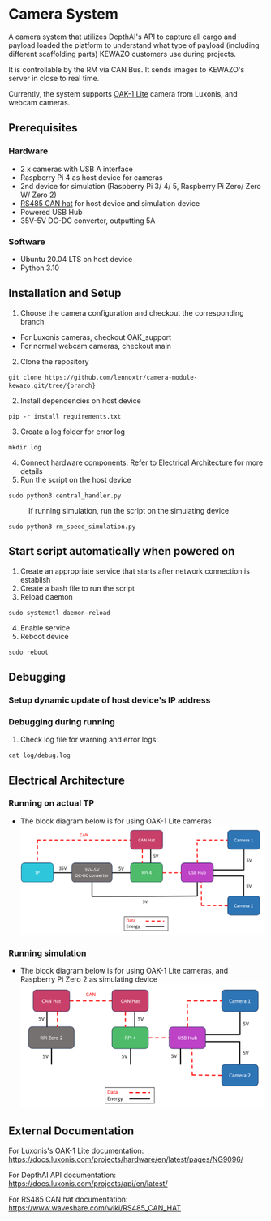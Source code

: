 # Camera System

A camera system that utilizes DepthAI's API to capture all cargo and payload loaded the platform to understand what type of payload (including different scaffolding parts) KEWAZO customers use during projects. 

It is controllable by the RM via CAN Bus. It sends images to KEWAZO's server in close to real time.

Currently, the system supports [OAK-1 Lite](https://shop.luxonis.com/products/oak-1-lite?variant=42583148069087) camera from Luxonis, and webcam cameras.

## Prerequisites
### Hardware
- 2 x cameras with USB A interface
- Raspberry Pi 4 as host device for cameras
- 2nd device for simulation (Raspberry Pi 3/ 4/ 5, Raspberry Pi Zero/ Zero W/ Zero 2)
- [RS485 CAN hat](https://www.waveshare.com/rs485-can-hat.htm) for host device and simulation device 
- Powered USB Hub
- 35V-5V DC-DC converter, outputting 5A

### Software
- Ubuntu 20.04 LTS on host device
- Python 3.10

## Installation and Setup
1. Choose the camera configuration and checkout the corresponding branch.
* For Luxonis cameras, checkout OAK_support
* For normal webcam cameras, checkout main
2. Clone the repository
```
git clone https://github.com/lennoxtr/camera-module-kewazo.git/tree/{branch}
```
2. Install dependencies on host device
```
pip -r install requirements.txt
``` 
3. Create a log folder for error log
```
mkdir log
``` 
4. Connect hardware components. Refer to [Electrical Architecture](#electrical-architecture) for more details
5. Run the script on the host device
```
sudo python3 central_handler.py
```
$~~~~~~~~~$ If running simulation, run the script on the simulating device
```
sudo python3 rm_speed_simulation.py
```

## Start script automatically when powered on
1. Create an appropriate service that starts after network connection is establish
2. Create a bash file to run the script
3. Reload daemon
```
sudo systemctl daemon-reload
```
4. Enable service
5. Reboot device
```
sudo reboot
```

## Debugging
### Setup dynamic update of host device's IP address

### Debugging during running
1. Check log file for warning and error logs:
```
cat log/debug.log
```

## Electrical Architecture
### Running on actual TP
* The block diagram below is for using OAK-1 Lite cameras
![Electrical Architecture for running on TP](https://github.com/lennoxtr/camera-module-kewazo/blob/OAK_support/Electrical/Running%20on%20TP.png)
### Running simulation
* The block diagram below is for using OAK-1 Lite cameras, and Raspberry Pi Zero 2 as simulating device
![Electrical Architecture for running simulation](https://github.com/lennoxtr/camera-module-kewazo/blob/OAK_support/Electrical/Running%20RM%20Speed%20Simulation.png)


## External Documentation

For Luxonis's OAK-1 Lite documentation: https://docs.luxonis.com/projects/hardware/en/latest/pages/NG9096/

For DepthAI API documentation: https://docs.luxonis.com/projects/api/en/latest/

For RS485 CAN hat documentation: https://www.waveshare.com/wiki/RS485_CAN_HAT
